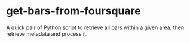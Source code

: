 get-bars-from-foursquare
========================

A quick pair of Python script to retrieve all bars within a given area, then retrieve metadata and process it.
